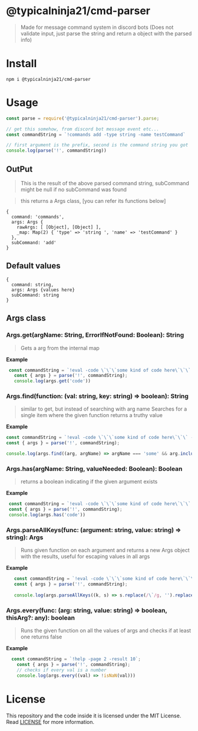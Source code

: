 # @typicalninja21/cmd-parser

> Made for message command system in discord bots (Does not validate input, just parse the string and return a object with the parsed info)

# Install

```
npm i @typicalninja21/cmd-parser
```

# Usage

```js
const parse = require('@typicalninja21/cmd-parser').parse;

// get this somehow, from discord bot message event etc...
const commandString = `!commands add -type string -name testCommand`

// first argument is the prefix, second is the command string you got
console.log(parse('!', commandString))
```

## OutPut

> This is the result of the above parsed command string, subCommand might be null if no subCommand was found

> this returns a Args class, [you can refer its functions below]

```
{
  command: 'commands',
  args: Args {
    rawArgs: [ [Object], [Object] ],
    _map: Map(2) { 'type' => 'string ', 'name' => 'testCommand' }
  },
  subCommand: 'add'
}
```

## Default values

```
{
  command: string,
  args: Args {values here}
  subCommand: string
}
```


## Args class


### Args.get(argName: String, ErrorIfNotFound: Boolean): String

>   Gets a arg from the internal map

  __Example__

  ```js
   const commandString = `!eval -code \`\`\`some kind of code here\`\`\` -some "other option"`;
	 const { args } = parse('!', commandString);
	 console.log(args.get('code'))
  ```
### Args.find(function: (val: string, key: string) => boolean): String

> similar to get, but instead of searching with arg name Searches for a single item where the given function returns a truthy value

__Example__

```js
const commandString = `!eval -code \`\`\`some kind of code here\`\`\` -some "other option"`;
const { args } = parse('!', commandString);

console.log(args.find((arg, argName) => argName === 'some' && arg.includes('option')))
```

### Args.has(argName: String, valueNeeded: Boolean): Boolean

> returns a boolean indicating if the given argument exists

__Example__

  ```js
   const commandString = `!eval -code \`\`\`some kind of code here\`\`\` -some "other option"`;
   const { args } = parse('!', commandString);
   console.log(args.has('code'))
  ```

### Args.parseAllKeys(func: (argument: string, value: string) => string): Args

> Runs given function on each argument and returns a new Args object with the results, useful for escaping values in all args

  __Example__

  ```js
	 const commandString = `!eval -code \`\`\`some kind of code here\`\`\` -some "other option"`;
	 const { args } = parse('!', commandString);
	 
	 console.log(args.parseAllKeys((k, s) => s.replace(/\`/g, '').replace(/"/g, ' ')))
  ```

### Args.every(func: (arg: string, value: string) => boolean, thisArg?: any): boolean

> Runs the given function on all the values of args and checks if at least one returns false

  __Example__

  ```js
    const commandString = `!help -page 2 -result 10`;
	  const { args } = parse('!', commandString);
	  // checks if every val is a number
	  console.log(args.every((val) => !isNaN(val)))
  ```


# License

This repository and the code inside it is licensed under the MIT License. Read [LICENSE](https://github.com/typicalninja493/cmd-parser/blob/master/LICENSE) for more information.